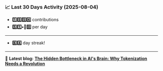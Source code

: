 <!--START_STATS-->
### 📈 Last 30 Days Activity (2025-08-04)  
- **1️⃣5️⃣5️⃣4️⃣** contributions  
- **5️⃣1️⃣•🎱0️⃣** per day
---
- **6️⃣4️⃣** day streak!
---
📝 **Latest blog:** [**The Hidden Bottleneck in AI's Brain: Why Tokenization Needs a Revolution**](https://andriak.com/blog/tokenization-revolution)
<!--END_STATS-->
